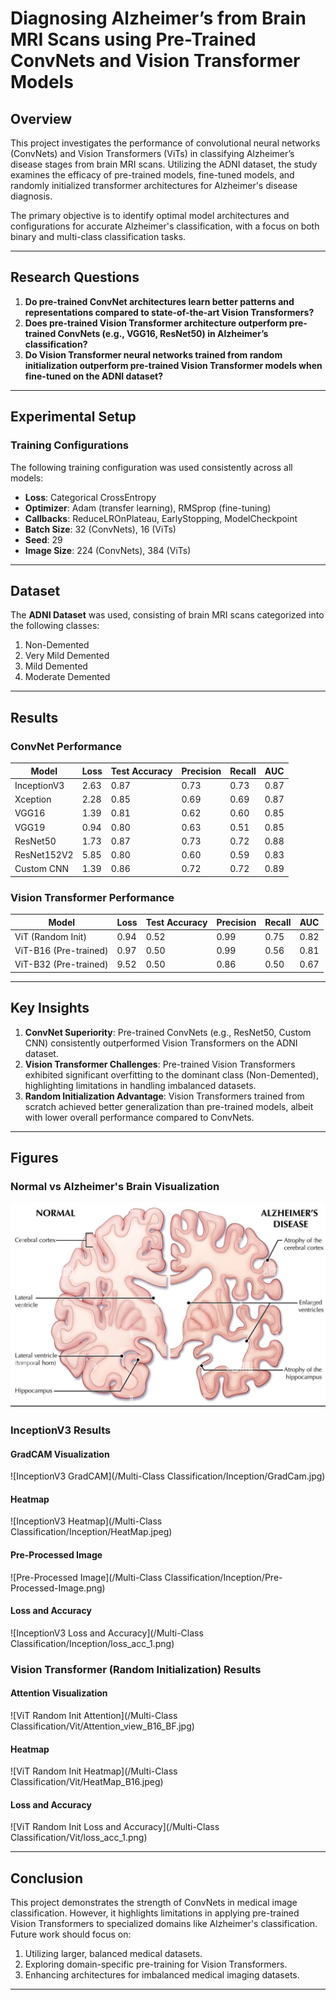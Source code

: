 # Diagnosing Alzheimer’s from Brain MRI Scans using Pre-Trained ConvNets and Vision Transformer Models

## Overview
This project investigates the performance of convolutional neural networks (ConvNets) and Vision Transformers (ViTs) in classifying Alzheimer’s disease stages from brain MRI scans. Utilizing the ADNI dataset, the study examines the efficacy of pre-trained models, fine-tuned models, and randomly initialized transformer architectures for Alzheimer's disease diagnosis.

The primary objective is to identify optimal model architectures and configurations for accurate Alzheimer's classification, with a focus on both binary and multi-class classification tasks.

---

## Research Questions
1. **Do pre-trained ConvNet architectures learn better patterns and representations compared to state-of-the-art Vision Transformers?**  
2. **Does pre-trained Vision Transformer architecture outperform pre-trained ConvNets (e.g., VGG16, ResNet50) in Alzheimer’s classification?**  
3. **Do Vision Transformer neural networks trained from random initialization outperform pre-trained Vision Transformer models when fine-tuned on the ADNI dataset?**

---

## Experimental Setup

### Training Configurations
The following training configuration was used consistently across all models:

- **Loss**: Categorical CrossEntropy
- **Optimizer**: Adam (transfer learning), RMSprop (fine-tuning)
- **Callbacks**: ReduceLROnPlateau, EarlyStopping, ModelCheckpoint
- **Batch Size**: 32 (ConvNets), 16 (ViTs)
- **Seed**: 29
- **Image Size**: 224 (ConvNets), 384 (ViTs)

---

## Dataset
The **ADNI Dataset** was used, consisting of brain MRI scans categorized into the following classes:
1. Non-Demented
2. Very Mild Demented
3. Mild Demented
4. Moderate Demented

---

## Results

### ConvNet Performance
| **Model**       | **Loss** | **Test Accuracy** | **Precision** | **Recall** | **AUC**   |
|------------------|----------|-------------------|---------------|------------|-----------|
| InceptionV3     | 2.63     | 0.87              | 0.73          | 0.73       | 0.87      |
| Xception        | 2.28     | 0.85              | 0.69          | 0.69       | 0.87      |
| VGG16           | 1.39     | 0.81              | 0.62          | 0.60       | 0.85      |
| VGG19           | 0.94     | 0.80              | 0.63          | 0.51       | 0.85      |
| ResNet50        | 1.73     | 0.87              | 0.73          | 0.72       | 0.88      |
| ResNet152V2     | 5.85     | 0.80              | 0.60          | 0.59       | 0.83      |
| Custom CNN      | 1.39     | 0.86              | 0.72          | 0.72       | 0.89      |

### Vision Transformer Performance
| **Model**              | **Loss** | **Test Accuracy** | **Precision** | **Recall** | **AUC**   |
|-------------------------|----------|-------------------|---------------|------------|-----------|
| ViT (Random Init)      | 0.94     | 0.52              | 0.99          | 0.75       | 0.82      |
| ViT-B16 (Pre-trained)  | 0.97     | 0.50              | 0.99          | 0.56       | 0.81      |
| ViT-B32 (Pre-trained)  | 9.52     | 0.50              | 0.86          | 0.50       | 0.67      |

---

## Key Insights
1. **ConvNet Superiority**: Pre-trained ConvNets (e.g., ResNet50, Custom CNN) consistently outperformed Vision Transformers on the ADNI dataset.
2. **Vision Transformer Challenges**: Pre-trained Vision Transformers exhibited significant overfitting to the dominant class (Non-Demented), highlighting limitations in handling imbalanced datasets.
3. **Random Initialization Advantage**: Vision Transformers trained from scratch achieved better generalization than pre-trained models, albeit with lower overall performance compared to ConvNets.

---

## Figures

<!-- ### Methodology Diagram
![Methodology](methodology.png) -->

### Normal vs Alzheimer's Brain Visualization
![Normal vs Alzheimer's Brain](Normal_vs_Alzheimers_Brain.png)

### InceptionV3 Results

#### GradCAM Visualization
![InceptionV3 GradCAM](/Multi-Class Classification/Inception/GradCam.jpg)

#### Heatmap
![InceptionV3 Heatmap](/Multi-Class Classification/Inception/HeatMap.jpeg)

#### Pre-Processed Image
![Pre-Processed Image](/Multi-Class Classification/Inception/Pre-Processed-Image.png)

#### Loss and Accuracy
![InceptionV3 Loss and Accuracy](/Multi-Class Classification/Inception/loss_acc_1.png)

### Vision Transformer (Random Initialization) Results

#### Attention Visualization
![ViT Random Init Attention](/Multi-Class Classification/Vit/Attention_view_B16_BF.jpg)

#### Heatmap
![ViT Random Init Heatmap](/Multi-Class Classification/Vit/HeatMap_B16.jpeg)

#### Loss and Accuracy
![ViT Random Init Loss and Accuracy](/Multi-Class Classification/Vit/loss_acc_1.png)

---


## Conclusion
This project demonstrates the strength of ConvNets in medical image classification. However, it highlights limitations in applying pre-trained Vision Transformers to specialized domains like Alzheimer's classification. Future work should focus on:

1. Utilizing larger, balanced medical datasets.
2. Exploring domain-specific pre-training for Vision Transformers.
3. Enhancing architectures for imbalanced medical imaging datasets.

---
